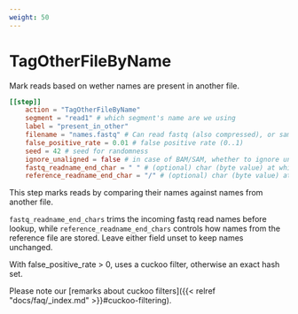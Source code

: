 ```yaml
---
weight: 50
---
```


# TagOtherFileByName

Mark reads based on wether names are present in another file.

```toml
[[step]]
    action = "TagOtherFileByName"
    segment = "read1" # which segment's name are we using
    label = "present_in_other"
    filename = "names.fastq" # Can read fastq (also compressed), or sam/bam files
    false_positive_rate = 0.01 # false positive rate (0..1)
    seed = 42 # seed for randomness
    ignore_unaligned = false # in case of BAM/SAM, whether to ignore unaligned reads
    fastq_readname_end_char = " " # (optional) char (byte value) at which to cut input fastq read names before comparing. If not set, no cutting is done.
    reference_readname_end_char = "/" # (optional) char (byte value) at which to cut reference read names before storing them.

```

This step marks reads by comparing their names against names from another file.

`fastq_readname_end_chars` trims the incoming fastq read names before lookup, while `reference_readname_end_chars` controls how names from the reference file are stored. Leave either field unset to keep names unchanged.

With false_positive_rate > 0, uses a cuckoo filter, otherwise an exact hash set.

Please note our [remarks about cuckoo filters]({{< relref "docs/faq/_index.md" >}}#cuckoo-filtering).
